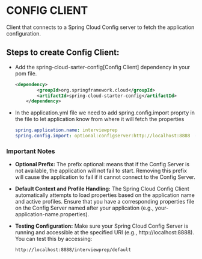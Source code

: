 
# CONFIG CLIENT

Client that connects to a Spring Cloud Config server to fetch the application configuration.

## Steps to create Config Client:

* Add the spring-cloud-sarter-config[Config Client] dependency in your pom file.
  
    ```xml
    <dependency>
			<groupId>org.springframework.cloud</groupId>
			<artifactId>spring-cloud-starter-config</artifactId>
		</dependency>
    ```
* In the application.yml file we need to add spring.config.import proprty in the file to let application know from where it will fetch the properties
  ```yaml
  spring.application.name: interviewprep  
  spring.config.import: optional:configserver:http://localhost:8888  # URL of your Config Server
  ```


### **Important Notes**
- **Optional Prefix:** The prefix optional: means that if the Config Server is not available, the application will not fail to start. Removing this prefix will cause the application to fail if it cannot connect to the Config Server.
- **Default Context and Profile Handling:** The Spring Cloud Config Client automatically attempts to load properties based on the application name and active profiles. Ensure that you have a corresponding properties file on the Config Server named after your application (e.g., your-application-name.properties).
- **Testing Configuration:** Make sure your Spring Cloud Config Server is running and accessible at the specified URI (e.g., http://localhost:8888). You can test this by accessing:
  
   ```
   http://localhost:8888/interviewprep/default
   ```
